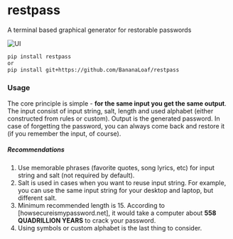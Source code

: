 # restpass
A terminal based graphical generator for restorable passwords

![UI](misc/ui.png?raw=true)
```bash
pip install restpass
or
pip install git+https://github.com/BananaLoaf/restpass
```
### Usage
The core principle is simple - **for the same input you get the same output**. 
The input consist of input string, salt, length and used alphabet (either constructed from rules or custom).
Output is the generated password. In case of forgetting the password, you can always come back and restore it (if you remember the input, of course).
##### Recommendations
1. Use memorable phrases (favorite quotes, song lyrics, etc) for input string and salt (not required by default).
2. Salt is used in cases when you want to reuse input string. For example, you can use the same input string for your desktop and laptop, but different salt.
3. Minimum recommended length is 15. According to [howsecureismypassword.net], it would take a computer about **558 QUADRILLION YEARS** to crack your password.
4. Using symbols or custom alphabet is the last thing to consider.